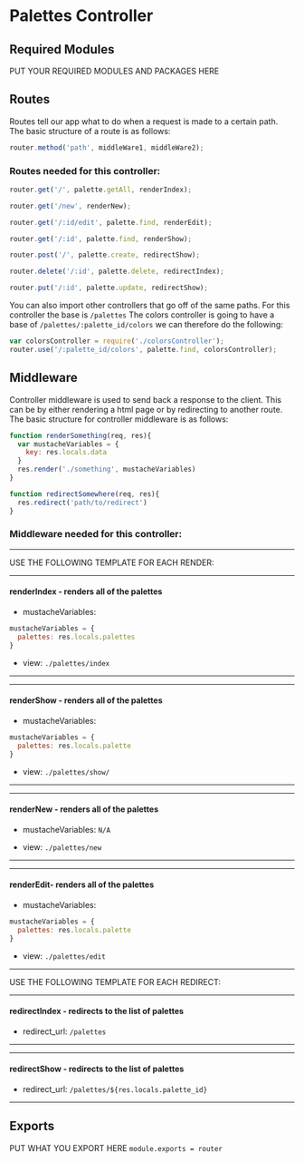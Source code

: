 # Palettes Controller

## Required Modules
PUT YOUR REQUIRED MODULES AND PACKAGES HERE

## Routes 
Routes tell our app what to do when a request is made to a certain path. The basic structure of a route is as follows:
```js 
router.method('path', middleWare1, middleWare2);
```
### Routes needed for this controller:
```js 
router.get('/', palette.getAll, renderIndex);

router.get('/new', renderNew);

router.get('/:id/edit', palette.find, renderEdit);

router.get('/:id', palette.find, renderShow);

router.post('/', palette.create, redirectShow);

router.delete('/:id', palette.delete, redirectIndex);

router.put('/:id', palette.update, redirectShow);
```
You can also import other controllers that go off of the same paths. For this controller the base is `/palettes` The colors controller is going to have a base of `/palettes/:palette_id/colors` we can therefore do the following:
```js
var colorsController = require('./colorsController');
router.use('/:palette_id/colors', palette.find, colorsController);
```

## Middleware
Controller middleware is used to send back a response to the client. This can be by either rendering a html page or by redirecting to another route. The basic structure for controller middleware is as follows:
```js
function renderSomething(req, res){
  var mustacheVariables = {
    key: res.locals.data
  }
  res.render('./something', mustacheVariables)
}

function redirectSomewhere(req, res){
  res.redirect('path/to/redirect')
}
```

### Middleware needed for this controller:

---

USE THE FOLLOWING TEMPLATE FOR EACH RENDER:

---
#### renderIndex - renders all of the palettes
- mustacheVariables: 
```js
mustacheVariables = {
  palettes: res.locals.palettes
}
```
- view: `./palettes/index`

---
---
#### renderShow - renders all of the palettes
- mustacheVariables: 
```js
mustacheVariables = {
  palettes: res.locals.palette
}
```
- view: `./palettes/show/`

---
---
#### renderNew - renders all of the palettes
- mustacheVariables: `N/A`

- view: `./palettes/new`

---
---
#### renderEdit- renders all of the palettes
- mustacheVariables: 
```js
mustacheVariables = {
  palettes: res.locals.palette
}
```
- view: `./palettes/edit`

---



USE THE FOLLOWING TEMPLATE FOR EACH REDIRECT:

---
#### redirectIndex - redirects to the list of palettes 
- redirect_url: `/palettes`
---
---
#### redirectShow - redirects to the list of palettes 
- redirect_url: `/palettes/${res.locals.palette_id}`
---


## Exports
PUT WHAT YOU EXPORT HERE
`module.exports = router`